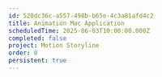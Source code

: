 ```yaml
---
id: 520dc36c-a557-498b-b65e-4c3a81afd4c2
title: Animation Mac Application
scheduledTime: 2025-06-03T10:00:00.000Z
completed: false
project: Motion Storyline
order: 0
persistent: true
---
```


